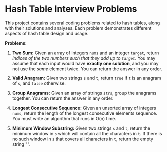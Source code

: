 # Hash Table Interview Problems

This project contains several coding problems related to hash tables, along with their solutions and analyses.  Each problem demonstrates different aspects of hash table design and usage.

**Problems:**

1. **Two Sum:** Given an array of integers `nums` and an integer `target`, return *indices of the two numbers such that they add up to `target`*.  You may assume that each input would have **exactly one solution**, and you may not use the *same* element twice.  You can return the answer in any order.

2. **Valid Anagram:** Given two strings `s` and `t`, return `true` if `t` is an anagram of `s`, and `false` otherwise.

3. **Group Anagrams:** Given an array of strings `strs`, group the anagrams together. You can return the answer in any order.

4. **Longest Consecutive Sequence:** Given an unsorted array of integers `nums`, return the length of the longest consecutive elements sequence.  You must write an algorithm that runs in O(n) time.

5. **Minimum Window Substring:** Given two strings `s` and `t`, return the minimum window in `s` which will contain all the characters in `t`.  If there is no such window in `s` that covers all characters in `t`, return the empty string "".